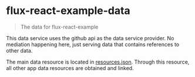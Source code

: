 # flux-react-example-data
> The data for flux-react-example

This data service uses the github api as the data service provider. No mediation happening here, just serving data that contains references to other data.

The main data resource is located in [resources.json](/resources.json). Through this resource, all other app data resources are obtained and linked.

